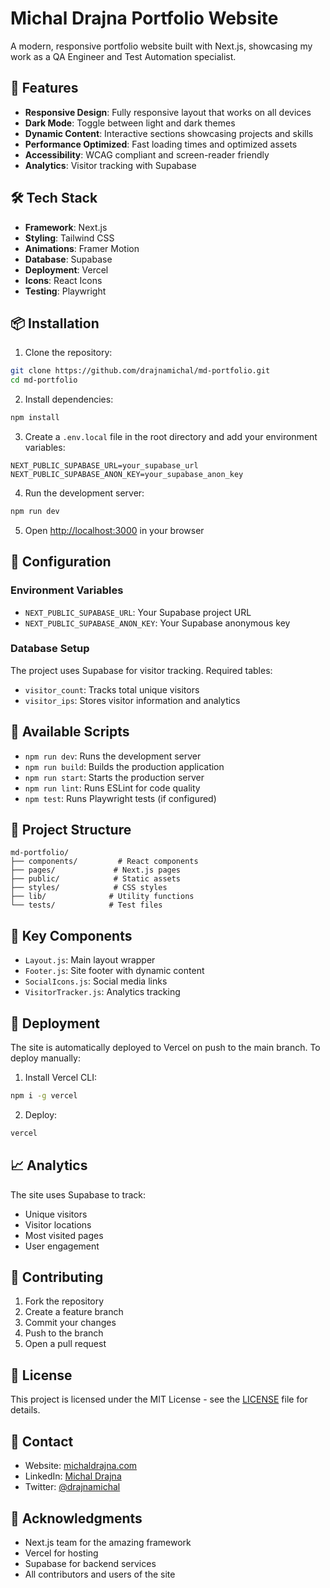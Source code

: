 # Michal Drajna Portfolio Website

A modern, responsive portfolio website built with Next.js, showcasing my work as a QA Engineer and Test Automation specialist.

## 🚀 Features

- **Responsive Design**: Fully responsive layout that works on all devices
- **Dark Mode**: Toggle between light and dark themes
- **Dynamic Content**: Interactive sections showcasing projects and skills
- **Performance Optimized**: Fast loading times and optimized assets
- **Accessibility**: WCAG compliant and screen-reader friendly
- **Analytics**: Visitor tracking with Supabase

## 🛠 Tech Stack

- **Framework**: Next.js
- **Styling**: Tailwind CSS
- **Animations**: Framer Motion
- **Database**: Supabase
- **Deployment**: Vercel
- **Icons**: React Icons
- **Testing**: Playwright

## 📦 Installation

1. Clone the repository:
```bash
git clone https://github.com/drajnamichal/md-portfolio.git
cd md-portfolio
```

2. Install dependencies:
```bash
npm install
```

3. Create a `.env.local` file in the root directory and add your environment variables:
```
NEXT_PUBLIC_SUPABASE_URL=your_supabase_url
NEXT_PUBLIC_SUPABASE_ANON_KEY=your_supabase_anon_key
```

4. Run the development server:
```bash
npm run dev
```

5. Open [http://localhost:3000](http://localhost:3000) in your browser

## 🔧 Configuration

### Environment Variables

- `NEXT_PUBLIC_SUPABASE_URL`: Your Supabase project URL
- `NEXT_PUBLIC_SUPABASE_ANON_KEY`: Your Supabase anonymous key

### Database Setup

The project uses Supabase for visitor tracking. Required tables:

- `visitor_count`: Tracks total unique visitors
- `visitor_ips`: Stores visitor information and analytics

## 📱 Available Scripts

- `npm run dev`: Runs the development server
- `npm run build`: Builds the production application
- `npm run start`: Starts the production server
- `npm run lint`: Runs ESLint for code quality
- `npm test`: Runs Playwright tests (if configured)

## 🎨 Project Structure

```
md-portfolio/
├── components/         # React components
├── pages/             # Next.js pages
├── public/            # Static assets
├── styles/            # CSS styles
├── lib/              # Utility functions
└── tests/            # Test files
```

## 🌟 Key Components

- `Layout.js`: Main layout wrapper
- `Footer.js`: Site footer with dynamic content
- `SocialIcons.js`: Social media links
- `VisitorTracker.js`: Analytics tracking

## 🚀 Deployment

The site is automatically deployed to Vercel on push to the main branch. To deploy manually:

1. Install Vercel CLI:
```bash
npm i -g vercel
```

2. Deploy:
```bash
vercel
```

## 📈 Analytics

The site uses Supabase to track:
- Unique visitors
- Visitor locations
- Most visited pages
- User engagement

## 🤝 Contributing

1. Fork the repository
2. Create a feature branch
3. Commit your changes
4. Push to the branch
5. Open a pull request

## 📝 License

This project is licensed under the MIT License - see the [LICENSE](LICENSE) file for details.

## 📧 Contact

- Website: [michaldrajna.com](https://michaldrajna.com)
- LinkedIn: [Michal Drajna](https://www.linkedin.com/in/michaldrajna)
- Twitter: [@drajnamichal](https://twitter.com/drajnamichal)

## 🙏 Acknowledgments

- Next.js team for the amazing framework
- Vercel for hosting
- Supabase for backend services
- All contributors and users of the site
